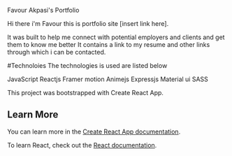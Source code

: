 Favour Akpasi's Portfolio

Hi there i'm Favour this is portfolio site [insert link here].

It was built to help me connect with potential employers and clients and get them to know me better It contains a link to my resume and other links through which i can be contacted.

#Technoloies The technologies is used are listed below

JavaScript Reactjs Framer motion Animejs Expressjs Material ui SASS

This project was bootstrapped with Create React App.
## Learn More

You can learn more in the [Create React App documentation](https://facebook.github.io/create-react-app/docs/getting-started).

To learn React, check out the [React documentation](https://reactjs.org/).
